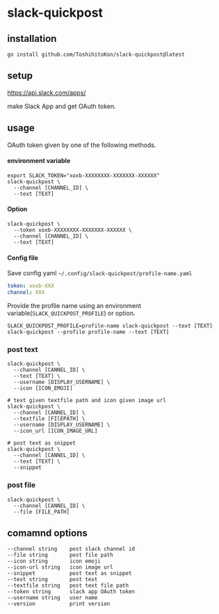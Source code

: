 # slack-quickpost

## installation

```
go install github.com/ToshihitoKon/slack-quickpost@latest
```

## setup

https://api.slack.com/apps/  

make Slack App and get OAuth token.

## usage

OAuth token given by one of the following methods.

#### environment variable

```
export SLACK_TOKEN="xoxb-XXXXXXXX-XXXXXXX-XXXXXX"
slack-quickpost \
  --channel [CHANNEL_ID] \
  --text [TEXT]
```

#### Option

```
slack-quickpost \
  --token xoxb-XXXXXXXX-XXXXXXX-XXXXXX \
  --channel [CHANNEL_ID] \
  --text [TEXT]
```

#### Config file

Save config yaml `~/.config/slack-quickpost/profile-name.yaml`

```yaml
token: xoxb-XXX
channel: XXX
```

Provide the profile name using an environment variable(`SLACK_QUICKPOST_PROFILE`) or option.

```
SLACK_QUICKPOST_PROFILE=profile-name slack-quickpost --text [TEXT]
slack-quickpost --profile profile-name --text [TEXT]
```

### post text

```
slack-quickpost \
  --channel [CANNEL_ID] \
  --text [TEXT] \
  --username [DISPLAY_USERNAME] \
  --icon [ICON_EMOJI] 

# text given textfile path and icon given image url
slack-quickpost \
  --channel [CANNEL_ID] \
  --textfile [FIlEPATH] \
  --username [DISPLAY_USERNAME] \
  --icon_url [ICON_IMAGE_URL] 

# post text as snippet
slack-quickpost \
  --channel [CANNEL_ID] \
  --text [TEXT] \
  --snippet
```

### post file

```
slack-quickpost \
  --channel [CANNEL_ID] \
  --file [FILE_PATH]
```

## comamnd options

```
--channel string    post slack channel id
--file string       post file path
--icon string       icon emoji
--icon-url string   icon image url
--snippet           post text as snippet
--text string       post text
--textfile string   post text file path
--token string      slack app OAuth token
--username string   user name
--version           print version
```
